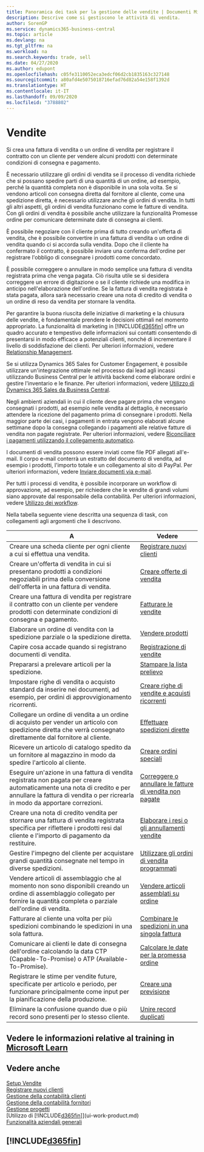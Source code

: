 ```yaml
---
title: Panoramica dei task per la gestione delle vendite | Documenti Microsoft
description: Descrive come si gestiscono le attività di vendita.
author: SorenGP
ms.service: dynamics365-business-central
ms.topic: article
ms.devlang: na
ms.tgt_pltfrm: na
ms.workload: na
ms.search.keywords: trade, sell
ms.date: 04/27/2020
ms.author: edupont
ms.openlocfilehash: c05fe3110052eca3edcf06d2cb1835163c327148
ms.sourcegitcommit: a80afd4e5075018716efad76d82a54e158f1392d
ms.translationtype: HT
ms.contentlocale: it-IT
ms.lasthandoff: 09/09/2020
ms.locfileid: "3788802"
---
```

# <a name="sales"></a>Vendite
Si crea una fattura di vendita o un ordine di vendita per registrare il contratto con un cliente per vendere alcuni prodotti con determinate condizioni di consegna e pagamento.

È necessario utilizzare gli ordini di vendita se il processo di vendita richiede che si possano spedire parti di una quantità di un ordine, ad esempio, perché la quantità completa non è disponibile in una sola volta. Se si vendono articoli con consegna diretta dal fornitore al cliente, come una spedizione diretta, è necessario utilizzare anche gli ordini di vendita. In tutti gli altri aspetti, gli ordini di vendita funzionano come le fatture di vendita. Con gli ordini di vendita è possibile anche utilizzare la funzionalità Promesse ordine per comunicare determinate date di consegna ai clienti.  

È possibile negoziare con il cliente prima di tutto creando un'offerta di vendita, che è possibile convertire in una fattura di vendita o un ordine di vendita quando ci si accorda sulla vendita. Dopo che il cliente ha confermato il contratto, è possibile inviare una conferma dell'ordine per registrare l'obbligo di consegnare i prodotti come concordato.

È possibile correggere o annullare in modo semplice una fattura di vendita registrata prima che venga pagata. Ciò risulta utile se si desidera correggere un errore di digitazione o se il cliente richiede una modifica in anticipo nell'elaborazione dell'ordine. Se la fattura di vendita registrata è stata pagata, allora sarà necessario creare una nota di credito di vendita o un ordine di reso da vendita per stornare la vendita.

Per garantire la buona riuscita delle iniziative di marketing e la chiusura delle vendite, è fondamentale prendere le decisioni ottimali nel momento appropriato. La funzionalità di marketing in [!INCLUDE[d365fin](includes/d365fin_md.md)] offre un quadro accurato e tempestivo delle informazioni sui contatti consentendo di presentarsi in modo efficace a potenziali clienti, nonché di incrementare il livello di soddisfazione dei clienti. Per ulteriori informazioni, vedere [Relationship Management](marketing-relationship-management.md).

Se si utilizza Dynamics 365 Sales for Customer Engagement, è possibile utilizzare un'integrazione ottimale nel processo dai lead agli incassi utilizzando Business Central per le attività backend come elaborare ordini e gestire l'inventario e le finanze. Per ulteriori informazioni, vedere [Utilizzo di Dynamics 365 Sales da Business Central](marketing-integrate-dynamicscrm.md).

Negli ambienti aziendali in cui il cliente deve pagare prima che vengano consegnati i prodotti, ad esempio nelle vendita al dettaglio, è necessario attendere la ricezione del pagamento prima di consegnare i prodotti. Nella maggior parte dei casi, i pagamenti in entrata vengono elaborati alcune settimane dopo la consegna collegando i pagamenti alle relative fatture di vendita non pagate registrate. Per ulteriori informazioni, vedere [Riconciliare i pagamenti utilizzando il collegamento automatico](receivables-how-reconcile-payments-auto-application.md).

I documenti di vendita possono essere inviati come file PDF allegati all'e-mail. Il corpo e-mail conterrà un estratto del documento di vendita, ad esempio i prodotti, l'importo totale e un collegamento al sito di PayPal. Per ulteriori informazioni, vedere [Inviare documenti via e-mail](ui-how-send-documents-email.md).

Per tutti i processi di vendita, è possibile incorporare un workflow di approvazione, ad esempio, per richiedere che le vendite di grandi volumi siano approvate dal responsabile della contabilità. Per ulteriori informazioni, vedere [Utilizzo dei workflow](across-use-workflows.md).

Nella tabella seguente viene descritta una sequenza di task, con collegamenti agli argomenti che li descrivono.

| A | Vedere |
| --- | --- |
|Creare una scheda cliente per ogni cliente a cui si effettua una vendita.|[Registrare nuovi clienti](sales-how-register-new-customers.md)|
| Creare un'offerta di vendita in cui si presentano prodotti a condizioni negoziabili prima della conversione dell'offerta in una fattura di vendita. |[Creare offerte di vendita](sales-how-make-offers.md) |
| Creare una fattura di vendita per registrare il contratto con un cliente per vendere prodotti con determinate condizioni di consegna e pagamento. |[Fatturare le vendite](sales-how-invoice-sales.md) |
| Elaborare un ordine di vendita con la spedizione parziale o la spedizione diretta. |[Vendere prodotti](sales-how-sell-products.md) |
|Capire cosa accade quando si registrano documenti di vendita.|[Registrazione di vendite](ui-post-sales.md)|
|Prepararsi a prelevare articoli per la spedizione.|[Stampare la lista prelievo](sales-how-print-picking-list.md)|
|Impostare righe di vendita o acquisto standard da inserire nei documenti, ad esempio, per ordini di approvvigionamento ricorrenti.|[Creare righe di vendite e acquisti ricorrenti](sales-how-work-standard-lines.md)|  
| Collegare un ordine di vendita a un ordine di acquisto per vender un articolo con spedizione diretta che verrà consegnato direttamente dal fornitore al cliente. |[Effettuare spedizioni dirette](sales-how-drop-shipment.md) |
|Ricevere un articolo di catalogo spedito da un fornitore al magazzino in modo da spedire l'articolo al cliente.|[Creare ordini speciali](sales-how-to-create-special-orders.md)|
| Eseguire un'azione in una fattura di vendita registrata non pagata per creare automaticamente una nota di credito e per annullare la fattura di vendita o per ricrearla in modo da apportare correzioni. |[Correggere o annullare le fatture di vendita non pagate](sales-how-correct-cancel-sales-invoice.md) |
| Creare una nota di credito vendita per stornare una fattura di vendita registrata specifica per riflettere i prodotti resi dal cliente e l'importo di pagamento da restituire. |[Elaborare i resi o gli annullamenti vendite](sales-how-process-sales-returns-cancellations.md) |
|Gestire l'impegno del cliente per acquistare grandi quantità consegnate nel tempo in diverse spedizioni.|[Utilizzare gli ordini di vendita programmati](sales-how-to-create-blanket-sales-orders.md)|
|Vendere articoli di assemblaggio che al momento non sono disponibili creando un ordine di assemblaggio collegato per fornire la quantità completa o parziale dell'ordine di vendita.|[Vendere articoli assemblati su ordine](assembly-how-to-sell-items-assembled-to-order.md)|
|Fatturare al cliente una volta per più spedizioni combinando le spedizioni in una sola fattura.|[Combinare le spedizioni in una singola fattura](sales-how-to-combine-shipments-on-a-single-invoice.md)|
|Comunicare ai clienti le date di consegna dell'ordine calcolando la data CTP (Capable-To-Promise) o ATP (Available-To-Promise).|[Calcolare le date per la promessa ordine](sales-how-to-calculate-order-promising-dates.md)|
|Registrare le stime per vendite future, specificate per articolo e periodo, per funzionare principalmente come input per la pianificazione della produzione.|[Creare una previsione](production-how-to-create-a-forecast.md)|
|Eliminare la confusione quando due o più record sono presenti per lo stesso cliente.|[Unire record duplicati](sales-how-merge-duplicate-records.md)|

## <a name="see-related-training-at-microsoft-learn"></a>Vedere le informazioni relative al training in [Microsoft Learn](/learn/paths/sell-items-services-dynamics-365-business-central/)

## <a name="see-also"></a>Vedere anche
[Setup Vendite](sales-setup-sales.md)  
[Registrare nuovi clienti](sales-how-register-new-customers.md)  
[Gestione della contabilità clienti](receivables-manage-receivables.md)  
[Gestione della contabilità fornitori](payables-manage-payables.md)  
[Gestione progetti](projects-manage-projects.md)    
[Utilizzo di [!INCLUDE[d365fin](includes/d365fin_md.md)]](ui-work-product.md)  
[Funzionalità aziendali generali](ui-across-business-areas.md)

## [!INCLUDE[d365fin](includes/free_trial_md.md)]  

